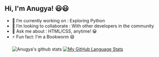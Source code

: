 ## Hi, I'm Anugya! 😃😃

- 🔭 I’m currently working on : Exploring Python
- 👯 I’m looking to collaborate : With other developers in the community
- 💬 Ask me about : HTML/CSS, anytime! 😀
- ⚡ Fun fact: I'm a Bookworm 😄
<br><br>
![Anugya's github stats](https://github-readme-stats.vercel.app/api?username=Anugya-Gogoi&show_icons=true&theme=tokyonight)
[![My GitHub Language Stats](https://github-readme-stats.vercel.app/api/top-langs/?username=Anugya-Gogoi&langs_count=5&theme=tokyonight)]()





